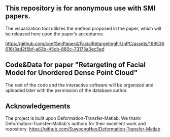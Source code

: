 
## This repository is for anonymous use with SMI papers.

The visualization tool utilizes the method proposed in the paper, which will be released here upon the paper’s acceptance.

https://github.com/confSmiPaper4/FacialRetargetingFrUnPC/assets/169536616/3ad2f6bf-a63b-45cb-880c-73175a0ec5ed


## Code&Data for paper "Retargeting of Facial Model for Unordered  Dense Point Cloud"

The rest of the code and the interactive software will be organized and uploaded later with the permission of the database author.

## Acknowledgements

The project is built upon Deformation-Transfer-Matlab. We thank Deformation-Transfer-Matlab's authors for their excellent work and repository.
https://github.com/SuwoongHeo/Deformation-Transfer-Matlab




